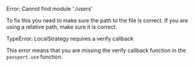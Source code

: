 Error: Cannot find module './users'

To fix this you need to make sure the path to the file is correct. If you are using a relative path, make sure it is correct.

TypeError: LocalStrategy requires a verify callback

This error means that you are missing the verify callback function in the `passport.use` function.
